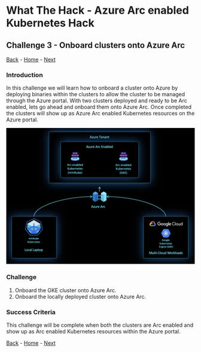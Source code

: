 # What The Hack - Azure Arc enabled Kubernetes Hack

## Challenge 3 - Onboard clusters onto Azure Arc
[Back](challenge02.md) - [Home](../readme.md) - [Next](challenge04.md)

### Introduction

In this challenge we will learn how to onboard a cluster onto Azure by deploying binaries within the clusters to allow the cluster to be managed through the Azure portal. With two clusters deployed and ready to be Arc enabled, lets go ahead and onboard them onto Azure Arc.  Once completed the clusters will show up as Azure Arc enabled Kubernetes resources on the Azure portal.

 ![](../img/image5.png)

### Challenge

1. Onboard the GKE cluster onto Azure Arc.
2. Onboard the locally deployed cluster onto Azure Arc.

### Success Criteria

This challenge will be complete when both the clusters are Arc enabled and show up as Arc enabled Kubernetes resources within the Azure portal.

[Back](challenge02.md) - [Home](../readme.md) - [Next](challenge04.md)